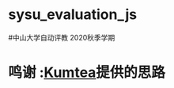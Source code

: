 # sysu_evaluation_js
#中山大学自动评教 2020秋季学期
# 鸣谢 :<a href="https://t.me/sbddy2019" rel="nofollow">Kumtea</a>提供的思路
